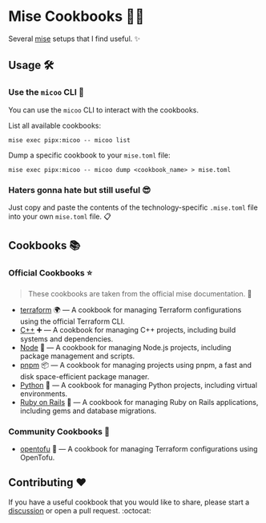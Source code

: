 # Mise Cookbooks :cook:

Several [mise](https://github.com/jdx/mise) setups that I find useful. :sparkles:

## Usage :hammer_and_wrench:

### Use the `micoo` CLI :rocket:

You can use the `micoo` CLI to interact with the cookbooks.

List all available cookbooks:

```shell
mise exec pipx:micoo -- micoo list
```

Dump a specific cookbook to your `mise.toml` file:

```shell
mise exec pipx:micoo -- micoo dump <cookbook_name> > mise.toml
```

### Haters gonna hate but still useful :sunglasses:

Just copy and paste the contents of the technology-specific `.mise.toml` file into your own `mise.toml` file. :clipboard:

## Cookbooks :books:

### Official Cookbooks :star:

> These cookbooks are taken from the official mise documentation. :bookmark_tabs:

- [terraform](./terraform.mise.toml) :earth_africa: — A cookbook for managing Terraform configurations using the official Terraform CLI.
- [C++](./cpp.mise.toml) :heavy_plus_sign: — A cookbook for managing C++ projects, including build systems and dependencies.
- [Node](./node.mise.toml) :deciduous_tree: — A cookbook for managing Node.js projects, including package management and scripts.
- [pnpm](./pnpm.mise.toml) :package: — A cookbook for managing projects using pnpm, a fast and disk space-efficient package manager.
- [Python](./python.mise.toml) :snake: — A cookbook for managing Python projects, including virtual environments.
- [Ruby on Rails](./ruby-on-rails.mise.toml) :gem: — A cookbook for managing Ruby on Rails applications, including gems and database migrations.

### Community Cookbooks :handshake:

- [opentofu](./opentofu.mise.toml) :seedling: — A cookbook for managing Terraform configurations using OpenTofu.

## Contributing :heart:

If you have a useful cookbook that you would like to share, please start a [discussion](https://github.com/hasansezertasan/mise-cookbooks/discussions) or open a pull request. :octocat:

